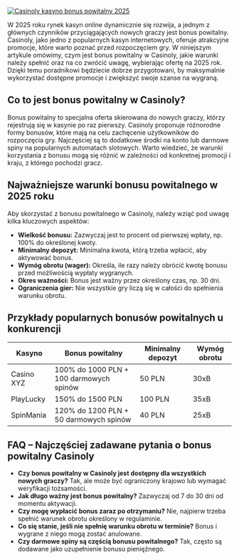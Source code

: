 [![Casinoly kasyno bonus powitalny 2025](https://123-caf.pages.dev/gitsignup.png)](https://vrmoo.ru/Bt82HjjY)

<p>W 2025 roku rynek kasyn online dynamicznie się rozwija, a jednym z głównych czynników przyciągających nowych graczy jest bonus powitalny. Casinoly, jako jedno z popularnych kasyn internetowych, oferuje atrakcyjne promocje, które warto poznać przed rozpoczęciem gry. W niniejszym artykule omówimy, czym jest bonus powitalny w Casinoly, jakie warunki należy spełnić oraz na co zwrócić uwagę, wybierając ofertę na 2025 rok. Dzięki temu poradnikowi będziecie dobrze przygotowani, by maksymalnie wykorzystać dostępne promocje i zwiększyć swoje szanse na wygraną.</p>  <h2>Co to jest bonus powitalny w Casinoly?</h2> <p>Bonus powitalny to specjalna oferta skierowana do nowych graczy, którzy rejestrują się w kasynie po raz pierwszy. Casinoly proponuje różnorodne formy bonusów, które mają na celu zachęcenie użytkowników do rozpoczęcia gry. Najczęściej są to dodatkowe środki na konto lub darmowe spiny na popularnych automatach slotowych. Warto wiedzieć, że warunki korzystania z bonusu mogą się różnić w zależności od konkretnej promocji i kraju, z którego pochodzi gracz.</p>  <h2>Najważniejsze warunki bonusu powitalnego w 2025 roku</h2> <p>Aby skorzystać z bonusu powitalnego w Casinoly, należy wziąć pod uwagę kilka kluczowych aspektów:</p> <ul>   <li><strong>Wielkość bonusu:</strong> Zazwyczaj jest to procent od pierwszej wpłaty, np. 100% do określonej kwoty.</li>   <li><strong>Minimalny depozyt:</strong> Minimalna kwota, którą trzeba wpłacić, aby aktywować bonus.</li>   <li><strong>Wymóg obrotu (wager):</strong> Określa, ile razy należy obrócić kwotę bonusu przed możliwością wypłaty wygranych.</li>   <li><strong>Okres ważności:</strong> Bonus jest ważny przez określony czas, np. 30 dni.</li>   <li><strong>Ograniczenia gier:</strong> Nie wszystkie gry liczą się w całości do spełnienia warunku obrotu.</li> </ul>  <h2>Przykłady popularnych bonusów powitalnych u konkurencji</h2> <table>   <thead>     <tr>       <th>Kasyno</th>       <th>Bonus powitalny</th>       <th>Minimalny depozyt</th>       <th>Wymóg obrotu</th>     </tr>   </thead>   <tbody>     <tr>       <td>Casino XYZ</td>       <td>100% do 1000 PLN + 100 darmowych spinów</td>       <td>50 PLN</td>       <td>30xB</td>     </tr>     <tr>       <td>PlayLucky</td>       <td>150% do 1500 PLN</td>       <td>100 PLN</td>       <td>35xB</td>     </tr>     <tr>       <td>SpinMania</td>       <td>120% do 1200 PLN + 50 darmowych spinów</td>       <td>40 PLN</td>       <td>25xB</td>     </tr>   </tbody> </table>  <h2>FAQ – Najczęściej zadawane pytania o bonus powitalny Casinoly</h2> <ul>   <li><strong>Czy bonus powitalny w Casinoly jest dostępny dla wszystkich nowych graczy?</strong> Tak, ale może być ograniczony krajowo lub wymagać weryfikacji tożsamości.</li>   <li><strong>Jak długo ważny jest bonus powitalny?</strong> Zazwyczaj od 7 do 30 dni od momentu aktywacji.</li>   <li><strong>Czy mogę wypłacić bonus zaraz po otrzymaniu?</strong> Nie, najpierw trzeba spełnić warunek obrotu określony w regulaminie.</li>   <li><strong>Co się stanie, jeśli nie spełnię warunku obrotu w terminie?</strong> Bonus i wygrane z niego mogą zostać anulowane.</li>   <li><strong>Czy darmowe spiny są częścią bonusu powitalnego?</strong> Tak, często są dodawane jako uzupełnienie bonusu pieniężnego.</li> </ul>